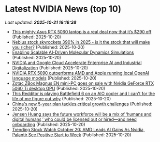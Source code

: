 # Latest NVIDIA News (top 10)
_Last updated: **2025-10-21 16:19:38**_

- [This mighty Asus RTX 5060 laptop is a real deal now that it’s $290 off](https://www.pcworld.com/article/2947217/this-mighty-asus-rtx-5060-laptop-is-a-real-deal-now-that-its-290-off.html) (Published: 2025-10-20)
- [Nebius stock skyrockets 390% in 2025 - is it the stock that will make you richer?](https://economictimes.indiatimes.com/news/international/us/nebius-stock-skyrockets-390-in-2025-is-it-the-stock-that-will-make-you-richer/articleshow/124707051.cms) (Published: 2025-10-20)
- [Enabling Scalable AI-Driven Molecular Dynamics Simulations](https://developer.nvidia.com/blog/enabling-scalable-ai-driven-molecular-dynamics-simulations/) (Published: 2025-10-20)
- [NVIDIA and Google Cloud Accelerate Enterprise AI and Industrial Digitalization](https://blogs.nvidia.com/?p=86001) (Published: 2025-10-20)
- [NVIDIA RTX 5090 outperforms AMD and Apple running local OpenAI language models](https://www.pcworld.com/article/2916928/nvidia-rtx-5090-outperforms-amd-and-apple-running-local-openai-language-models.html) (Published: 2025-10-20)
- [Zotac ZBox Magnus EN mini-PC goes on sale with Nvidia GeForce RTX 5060 Ti desktop GPU](https://www.notebookcheck.net/Zotac-ZBox-Magnus-EN-mini-PC-goes-on-sale-with-Nvidia-GeForce-RTX-5060-Ti-desktop-GPU.1142699.0.html) (Published: 2025-10-20)
- [This Redditor is playing Battlefield 6 on an AIO cooler and I can't for the life of me figure out why](https://www.pcgamer.com/hardware/cooling/this-redditor-is-playing-battlefield-6-on-an-aio-cooler-and-i-cant-for-the-life-of-me-figure-out-why/) (Published: 2025-10-20)
- [China's new 5-year plan tackles critical growth challenges](https://www.dw.com/en/china-economy-5-year-plan-trade-chinese-communist-party-growth-spending/a-74427963) (Published: 2025-10-20)
- [Jensen Huang says the future workforce will be a mix of ‘humans and digital humans,’ who could be licensed out or hired—and need onboarding](https://biztoc.com/x/e3cc6c0e5f35aec0) (Published: 2025-10-20)
- [Trending Stock Watch October 20: AMD Leads AI Gains As Nvidia, Palantir See Positive Start to Week](https://www.ibtimes.com/trending-stock-watch-october-20-amd-leads-ai-gains-nvidia-palantir-see-positive-start-week-3787673) (Published: 2025-10-20)

